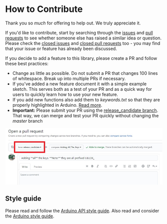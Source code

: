 # How to Contribute

Thank you so *much* for offering to help out. We truly appreciate it.

If you'd like to contribute, start by searching through the [issues](https://github.com/sparkfun/SparkFun_Ublox_Arduino_Library/issues) and [pull requests](https://github.com/sparkfun/SparkFun_Ublox_Arduino_Library/pulls) to see whether someone else has raised a similar idea or question.
Please check the [closed issues](https://github.com/sparkfun/SparkFun_Ublox_Arduino_Library/issues?q=is%3Aissue+is%3Aclosed)
and [closed pull requests](https://github.com/sparkfun/SparkFun_Ublox_Arduino_Library/pulls?q=is%3Apr+is%3Aclosed) too - you may find that your issue or feature has already been discussed.

If you decide to add a feature to this library, please create a PR and follow these best practices:

* Change as little as possible. Do not submit a PR that changes 100 lines of whitespace. Break up into multiple PRs if necessary.
* If you've added a new feature document it with a simple example sketch. This serves both as a test of your PR and as a quick way for users to quickly learn how to use your new feature.
* If you add new functions also add them to _keywords.txt_ so that they are properly highlighted in Arduino. [Read more](https://www.arduino.cc/en/Hacking/libraryTutorial).
* **Important:** Please submit your PR using the [release_candidate branch](https://github.com/sparkfun/SparkFun_Ublox_Arduino_Library/tree/release_candidate). That way, we can merge and test your PR quickly without changing the _master_ branch

![Contributing.JPG](./img/Contributing.JPG)

## Style guide

Please read and follow the [Arduino API style guide](https://www.arduino.cc/en/Reference/APIStyleGuide). Also read and consider the [Arduino style guide](https://www.arduino.cc/en/Reference/StyleGuide).
